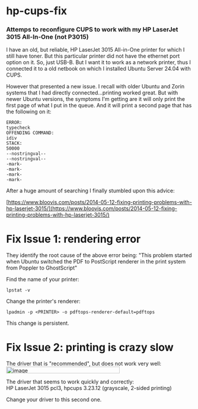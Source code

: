 # hp-cups-fix
### Attemps to reconfigure CUPS to work with my HP LaserJet 3015 All-In-One (not P3015)

I have an old, but reliable, HP LaserJet 3015 All-in-One printer for which I still have toner.  But this particular printer did not have the ethernet port option on it.  So, just USB-B. But I want it to work as a network printer, thus I connected it to a old netbook on which I installed Ubuntu Server 24.04 with CUPS.

However that presented a new issue.  I recall with older Ubuntu and Zorin systems that I had directly connected...printing worked great.  But with newer Ubuntu versions, the symptoms I'm getting are it will only print the first page of what I put in the queue.  And it will print a second page that has the following on it:

```
ERROR:
typecheck
OFFENDING COMMAND:
idiv
STACK:
50000
--nostringval--
--nostringval--
-mark-
-mark-
-mark-
-mark-
```

After a huge amount of searching I finally stumbled upon this advice:

[https://www.bloovis.com/posts/2014-05-12-fixing-printing-problems-with-hp-laserjet-3015/](https://www.bloovis.com/posts/2014-05-12-fixing-printing-problems-with-hp-laserjet-3015/)

# Fix Issue 1: rendering error

They identify the root cause of the above error being: "This problem started when Ubuntu switched the PDF to PostScript renderer in the print system from Poppler to GhostScript"

Find the name of your printer:
```
lpstat -v
```

Change the printer's renderer:
```
lpadmin -p <PRINTER> -o pdftops-renderer-default=pdftops
```

This change is persistent.

# Fix Issue 2: printing is crazy slow

The driver that is "recommended", but does not work very well:<br>
<img width="306" height="18" alt="image" src="https://github.com/user-attachments/assets/708fd35a-196c-4f6f-87a1-8ba608bf64a0" />

The driver that seems to work quickly and correctly:<br>
HP LaserJet 3015 pcl3, hpcups 3.23.12 (grayscale, 2-sided printing)

Change your driver to this second one.

